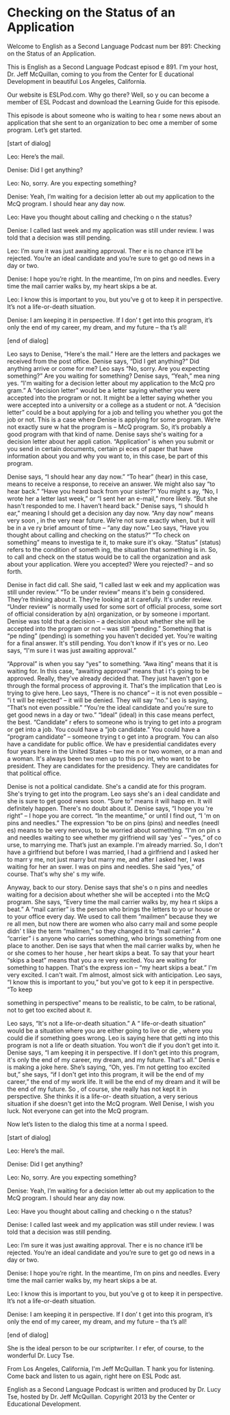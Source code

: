 # Checking on the Status of an Application

Welcome to English as a Second Language Podcast num ber 891: Checking on the Status of an Application.  

This is English as a Second Language Podcast episod e 891. I'm your host, Dr. Jeff McQuillan, coming to you from the Center for E ducational Development in beautiful Los Angeles, California.  

Our website is ESLPod.com. Why go there? Well, so y ou can become a member of ESL Podcast and download the Learning Guide for this episode.  

This episode is about someone who is waiting to hea r some news about an application that she sent to an organization to bec ome a member of some program. Let’s get started.  

[start of dialog] 

Leo:  Here’s the mail. 

Denise:  Did I get anything? 

Leo:  No, sorry.  Are you expecting something? 

Denise:  Yeah, I’m waiting for a decision letter ab out my application to the McQ program.  I should hear any day now. 

Leo:  Have you thought about calling and checking o n the status?   

Denise:  I called last week and my application was still under review. I was told that a decision was still pending.   

Leo:  I’m sure it was just awaiting approval.  Ther e is no chance it’ll be rejected. You’re an ideal candidate and you’re sure to get go od news in a day or two. 

Denise:  I hope you’re right.  In the meantime, I’m  on pins and needles.  Every time the mail carrier walks by, my heart skips a be at. 

Leo:  I know this is important to you, but you’ve g ot to keep it in perspective.  It’s not a life-or-death situation. 

Denise:  I am keeping it in perspective.  If I don’ t get into this program, it’s only the end of my career, my dream, and my future – tha t’s all! 

[end of dialog] 

Leo says to Denise, “Here's the mail.” Here are the  letters and packages we received from the post office. Denise says, “Did I get anything?” Did anything arrive or come for me? Leo says “No, sorry. Are you  expecting something?” Are you waiting for something? Denise says, “Yeah,” mea ning yes. “I'm waiting for a decision letter about my application to the McQ pro gram.” A “decision letter” would be a letter saying whether you were accepted into the program or not. It might be a letter saying whether you were accepted into a university or a college as a student or not. A “decision letter” could be a bout applying for a job and telling you whether you got the job or not. This is  a case where Denise is applying for some program. We’re not exactly sure w hat the program is – McQ program. So, it’s probably a good program with that  kind of name. Denise says she's waiting for a decision letter about her appli cation. “Application” is when you submit or you send in certain documents, certain pi eces of paper that have information about you and why you want to, in this case, be part of this program.  

Denise says, “I should hear any day now.” “To hear”  (hear) in this case, means to receive a response, to receive an answer. We might also say “to hear back.” “Have you heard back from your sister?” You might s ay, “No, I wrote her a letter last week,” or “I sent her an e-mail,” more likely.  “But she hasn't responded to me. I haven’t heard back.” Denise says, “I should h ear,” meaning I should get a decision any day now. “Any day now” means very soon , in the very near future. We’re not sure exactly when, but it will be in a ve ry brief amount of time – “any day now.” Leo says, “Have you thought about calling  and checking on the status?” “To check on something” means to investiga te it, to make sure it's okay. “Status” (status) refers to the condition of someth ing, the situation that something is in. So, to call and check on the status would be  to call the organization and ask about your application. Were you accepted? Were you  rejected? – and so forth. 

Denise in fact did call. She said, “I called last w eek and my application was still under review.” “To be under review” means it's bein g considered. They’re thinking about it. They’re looking at it carefully.  It's under review. “Under review” is normally used for some sort of official process,  some sort of official consideration by a(n) organization, or by someone i mportant. Denise was told that a decision – a decision about whether she will  be accepted into the program or not – was still “pending.” Something that is “pe nding” (pending) is something you haven't decided yet. You're waiting for a final  answer. It's still pending. You don't know if it's yes or no. Leo says, “I'm sure i t was just awaiting approval.”  

“Approval” is when you say “yes” to something. “Awa iting” means that it is waiting for. In this case, “awaiting approval” means that i t's going to be approved. Really, they've already decided that. They just haven't gon e through the formal process of approving it. That's the implication that Leo is  trying to give here. Leo says, “There is no chance” – it is not even possible – “i t will be rejected” – it will be denied. They will say “no.” Leo is saying, “That’s not even possible.” “You're the ideal candidate and you're sure to get good news in  a day or two.” “Ideal” (ideal) in this case means perfect, the best. “Candidate” r efers to someone who is trying to get into a program or get into a job. You could have a “job candidate.” You could have a “program candidate” – someone trying t o get into a program. You can also have a candidate for public office. We hav e presidential candidates every four years here in the United States – two me n or two women, or a man and a woman. It's always been two men up to this po int, who want to be president. They are candidates for the presidency. They are candidates for that political office.  

Denise is not a political candidate. She's a candid ate for this program. She's trying to get into the program. Leo says she's an i deal candidate and she is sure to get good news soon. “Sure to” means it will happ en. It will definitely happen. There's no doubt about it. Denise says, “I hope you 're right” – I hope you are correct. “In the meantime,” or until I find out, “I 'm on pins and needles.” The expression “to be on pins (pins) and needles (needl es) means to be very nervous, to be worried about something. “I'm on pin s and needles waiting to see whether my girlfriend will say ‘yes’ – “yes,” of co urse, to marrying me. That’s just an example. I'm already married. So, I don't have a  girlfriend but before I was married, I had a girlfriend and I asked her to marr y me, not just marry but marry me, and after I asked her, I was waiting for her an swer. I was on pins and needles. She said “yes,” of course. That's why she' s my wife.  

Anyway, back to our story. Denise says that she's o n pins and needles waiting for a decision about whether she will be accepted i nto the McQ program. She says, “Every time the mail carrier walks by, my hea rt skips a beat.” A “mail carrier” is the person who brings the letters to yo ur house or to your office every day. We used to call them “mailmen” because they we re all men, but now there are women who also carry mail and some people didn' t like the term “mailmen,” so they changed it to “mail carrier.” A “carrier” i s anyone who carries something, who brings something from one place to another. Den ise says that when the mail carrier walks by, when he or she comes to her house , her heart skips a beat. To say that your heart “skips a beat” means that you a re very excited. You are waiting for something to happen. That's the express ion – “my heart skips a beat.” I'm very excited. I can't wait. I'm almost, almost sick with anticipation. Leo says, “I know this is important to you,” but you've got to k eep it in perspective. “To keep  

something in perspective” means to be realistic, to  be calm, to be rational, not to get too excited about it.  

Leo says, “It's not a life-or-death situation.” A “ life-or-death situation” would be a situation where you are either going to live or die , where you could die if something goes wrong. Leo is saying here that getti ng into this program is not a life or death situation. You won't die if you don't  get into it. Denise says, “I am keeping it in perspective. If I don't get into this  program, it's only the end of my career, my dream, and my future. That's all.” Denis e is making a joke here. She’s saying, “Oh, yes. I'm not getting too excited but,”  she says, “if I don't get into this program, it will be the end of my career,” the end of my work life. It will be the end of my dream and it will be the end of my future. So , of course, she really has not kept it in perspective. She thinks it is a life-or- death situation, a very serious situation if she doesn't get into the McQ program. Well Denise, I wish you luck. Not everyone can get into the McQ program. 

Now let’s listen to the dialog this time at a norma l speed.  

[start of dialog] 

Leo:  Here’s the mail. 

Denise:  Did I get anything? 

Leo:  No, sorry.  Are you expecting something? 

Denise:  Yeah, I’m waiting for a decision letter ab out my application to the McQ program.  I should hear any day now. 

Leo:  Have you thought about calling and checking o n the status?   

Denise:  I called last week and my application was still under review. I was told that a decision was still pending.   

Leo:  I’m sure it was just awaiting approval.  Ther e is no chance it’ll be rejected. You’re an ideal candidate and you’re sure to get go od news in a day or two. 

Denise:  I hope you’re right.  In the meantime, I’m  on pins and needles.  Every time the mail carrier walks by, my heart skips a be at. 

Leo:  I know this is important to you, but you’ve g ot to keep it in perspective.  It’s not a life-or-death situation.  

 Denise:  I am keeping it in perspective.  If I don’ t get into this program, it’s only the end of my career, my dream, and my future – tha t’s all! 

[end of dialog] 

She is the ideal person to be our scriptwriter. I r efer, of course, to the wonderful Dr. Lucy Tse.  

From Los Angeles, California, I'm Jeff McQuillan. T hank you for listening. Come back and listen to us again, right here on ESL Podc ast. 

English as a Second Language Podcast is written and  produced by Dr. Lucy Tse, hosted by Dr. Jeff McQuillan. Copyright 2013 by the  Center or Educational Development.

